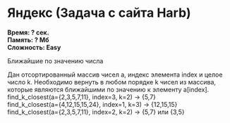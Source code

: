 <h1 class="title">Яндекс (Задача с сайта Harb)</h1>
<p><b>Время: ? сек.<br>Память: ? Мб<br>Сложность: Easy</b></p>
<p>Ближайшие по значению числа</p>
<p>Дан отсортированный массив чисел а, индекс элемента index и целое число k. Необходимо вернуть в любом порядке k чисел из
массива, которые являются ближайшими по значению к элементу а[index].
<br>find_k_closest(a={2,3,5,7,11}, index=3, k=2) -> {5,7}
<br>find_k_closest(a={4,12,15,15,24}, index=1, k=3) -> {12,15,15}
<br>find_k_closest(a={2,3,5,7,11}, index=2, k=2) -> {5,7} или {3,5}</p>
